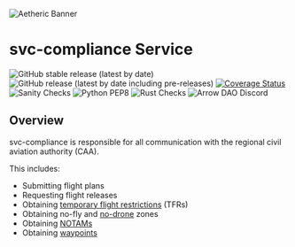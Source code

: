 ![Aetheric Banner](https://github.com/aetheric-oss/.github/raw/main/assets/readme-banner.png)

# svc-compliance Service

![GitHub stable release (latest by date)](https://img.shields.io/github/v/release/aetheric-oss/svc-compliance?sort=semver&color=green) ![GitHub release (latest by date including pre-releases)](https://img.shields.io/github/v/release/aetheric-oss/svc-compliance?include_prereleases) [![Coverage Status](https://coveralls.io/repos/github/aetheric-oss/svc-compliance/badge.svg?branch=develop)](https://coveralls.io/github/aetheric-oss/svc-compliance)
![Sanity Checks](https://github.com/aetheric-oss/svc-compliance/actions/workflows/sanity_checks.yml/badge.svg?branch=develop) ![Python PEP8](https://github.com/aetheric-oss/svc-compliance/actions/workflows/python_ci.yml/badge.svg?branch=develop) ![Rust Checks](https://github.com/aetheric-oss/svc-compliance/actions/workflows/rust_ci.yml/badge.svg?branch=develop) 
![Arrow DAO Discord](https://img.shields.io/discord/853833144037277726?style=plastic)

## Overview

svc-compliance is responsible for all communication with the regional civil aviation authority (CAA).

This includes:
- Submitting flight plans
- Requesting flight releases
- Obtaining [temporary flight restrictions](https://www.faa.gov/uas/getting_started/temporary_flight_restrictions) (TFRs)
- Obtaining no-fly and [no-drone](https://www.faa.gov/uas/resources/community_engagement/no_drone_zone) zones
- Obtaining [NOTAMs](https://www.faa.gov/about/initiatives/notam/what_is_a_notam)
- Obtaining [waypoints](https://www.faa.gov/air_traffic/flight_info/aeronav/aero_data/loc_id_search/fixes_waypoints/)
